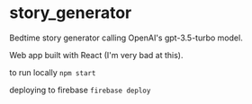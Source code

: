 # story_generator

Bedtime story generator calling OpenAI's gpt-3.5-turbo model. 

Web app built with React (I'm very bad at this). 


to run locally
`npm start`

deploying to firebase
`firebase deploy`

